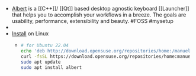 - [Albert](https://albertlauncher.github.io/) is a [[C++]]/ [[Qt]] based desktop agnostic keyboard [[Launcher]] that helps you to accomplish your workflows in a breeze. The goals are usability, performance, extensibility and beauty. #FOSS #mysetup
-
- [Install](https://software.opensuse.org/download.html?project=home:manuelschneid3r&package=albert) on Linux
	- ```bash
	  # for Ubuntu 22.04
	  echo 'deb http://download.opensuse.org/repositories/home:/manuelschneid3r/xUbuntu_22.04/ /' | sudo tee /etc/apt/sources.list.d/home:manuelschneid3r.list
	  curl -fsSL https://download.opensuse.org/repositories/home:manuelschneid3r/xUbuntu_22.04/Release.key | gpg --dearmor | sudo tee /etc/apt/trusted.gpg.d/home_manuelschneid3r.gpg > /dev/null
	  sudo apt update
	  sudo apt install albert
	  ```